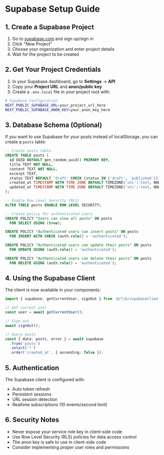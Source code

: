 # Supabase Setup Guide

## 1. Create a Supabase Project

1. Go to [supabase.com](https://supabase.com) and sign up/sign in
2. Click "New Project"
3. Choose your organization and enter project details
4. Wait for the project to be created

## 2. Get Your Project Credentials

1. In your Supabase dashboard, go to **Settings** → **API**
2. Copy your **Project URL** and **anon/public key**
3. Create a `.env.local` file in your project root with:

```bash
# Supabase Configuration
NEXT_PUBLIC_SUPABASE_URL=your_project_url_here
NEXT_PUBLIC_SUPABASE_ANON_KEY=your_anon_key_here
```

## 3. Database Schema (Optional)

If you want to use Supabase for your posts instead of localStorage, you can create a `posts` table:

```sql
-- Create posts table
CREATE TABLE posts (
  id UUID DEFAULT gen_random_uuid() PRIMARY KEY,
  title TEXT NOT NULL,
  content TEXT NOT NULL,
  excerpt TEXT,
  status TEXT DEFAULT 'draft' CHECK (status IN ('draft', 'published')),
  created_at TIMESTAMP WITH TIME ZONE DEFAULT TIMEZONE('utc'::text, NOW()) NOT NULL,
  updated_at TIMESTAMP WITH TIME ZONE DEFAULT TIMEZONE('utc'::text, NOW()) NOT NULL
);

-- Enable Row Level Security (RLS)
ALTER TABLE posts ENABLE ROW LEVEL SECURITY;

-- Create policy for authenticated users
CREATE POLICY "Users can view all posts" ON posts
  FOR SELECT USING (true);

CREATE POLICY "Authenticated users can insert posts" ON posts
  FOR INSERT WITH CHECK (auth.role() = 'authenticated');

CREATE POLICY "Authenticated users can update their posts" ON posts
  FOR UPDATE USING (auth.role() = 'authenticated');

CREATE POLICY "Authenticated users can delete their posts" ON posts
  FOR DELETE USING (auth.role() = 'authenticated');
```

## 4. Using the Supabase Client

The client is now available in your components:

```typescript
import { supabase, getCurrentUser, signOut } from '@/lib/supabaseClient';

// Get current user
const user = await getCurrentUser();

// Sign out
await signOut();

// Query posts
const { data: posts, error } = await supabase
  .from('posts')
  .select('*')
  .order('created_at', { ascending: false });
```

## 5. Authentication

The Supabase client is configured with:
- Auto token refresh
- Persistent sessions
- URL session detection
- Realtime subscriptions (10 events/second limit)

## 6. Security Notes

- Never expose your service role key in client-side code
- Use Row Level Security (RLS) policies for data access control
- The anon key is safe to use in client-side code
- Consider implementing proper user roles and permissions
